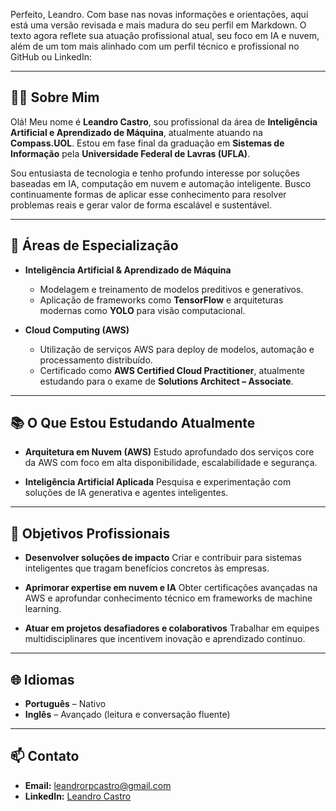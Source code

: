 Perfeito, Leandro. Com base nas novas informações e orientações, aqui está uma versão revisada e mais madura do seu perfil em Markdown. O texto agora reflete sua atuação profissional atual, seu foco em IA e nuvem, além de um tom mais alinhado com um perfil técnico e profissional no GitHub ou LinkedIn:

---

## 👨‍💼 Sobre Mim

Olá! Meu nome é **Leandro Castro**, sou profissional da área de **Inteligência Artificial e Aprendizado de Máquina**, atualmente atuando na **Compass.UOL**. Estou em fase final da graduação em **Sistemas de Informação** pela **Universidade Federal de Lavras (UFLA)**.

Sou entusiasta de tecnologia e tenho profundo interesse por soluções baseadas em IA, computação em nuvem e automação inteligente. Busco continuamente formas de aplicar esse conhecimento para resolver problemas reais e gerar valor de forma escalável e sustentável.

---

## 🧠 Áreas de Especialização

* **Inteligência Artificial & Aprendizado de Máquina**

  * Modelagem e treinamento de modelos preditivos e generativos.
  * Aplicação de frameworks como **TensorFlow** e arquiteturas modernas como **YOLO** para visão computacional.

* **Cloud Computing (AWS)**

  * Utilização de serviços AWS para deploy de modelos, automação e processamento distribuído.
  * Certificado como **AWS Certified Cloud Practitioner**, atualmente estudando para o exame de **Solutions Architect – Associate**.

---

## 📚 O Que Estou Estudando Atualmente

* **Arquitetura em Nuvem (AWS)**
  Estudo aprofundado dos serviços core da AWS com foco em alta disponibilidade, escalabilidade e segurança.

* **Inteligência Artificial Aplicada**
  Pesquisa e experimentação com soluções de IA generativa e agentes inteligentes.

---

## 🚀 Objetivos Profissionais

* **Desenvolver soluções de impacto**
  Criar e contribuir para sistemas inteligentes que tragam benefícios concretos às empresas.

* **Aprimorar expertise em nuvem e IA**
  Obter certificações avançadas na AWS e aprofundar conhecimento técnico em frameworks de machine learning.

* **Atuar em projetos desafiadores e colaborativos**
  Trabalhar em equipes multidisciplinares que incentivem inovação e aprendizado contínuo.

---

## 🌐 Idiomas

* **Português** – Nativo
* **Inglês** – Avançado (leitura e conversação fluente)

---

## 📫 Contato

* **Email:** [leandrorpcastro@gmail.com](mailto:leandrorpcastro@gmail.com)
* **LinkedIn:** [Leandro Castro](https://www.linkedin.com/in/leandro-rp-castro)
